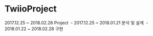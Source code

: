 # TwiioProject

2017.12.25 ~ 2018.02.28 Project
  - 2017.12.25 ~ 2018.01.21 분석 및 설계
  - 2018.01.22 ~ 2018.02.28 구현
